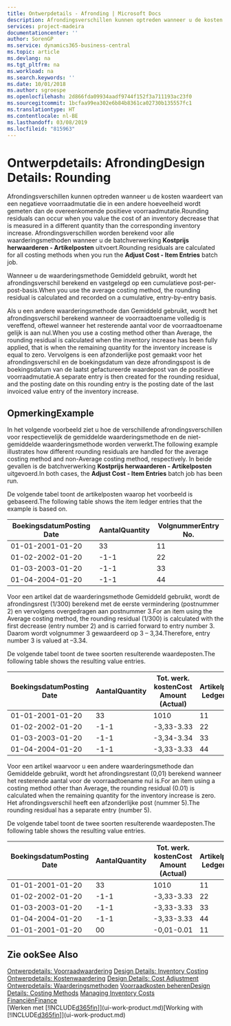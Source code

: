 ```yaml
---
title: Ontwerpdetails - Afronding | Microsoft Docs
description: Afrondingsverschillen kunnen optreden wanneer u de kosten waardeert van een negatieve voorraadmutatie die in een andere hoeveelheid wordt gemeten dan de overeenkomende positieve voorraadmutatie. Afrondingsverschillen worden berekend voor alle waarderingsmethoden wanneer u de batchverwerking **Kostprijs herwaarderen - Artikelposten** uitvoert.
services: project-madeira
documentationcenter: ''
author: SorenGP
ms.service: dynamics365-business-central
ms.topic: article
ms.devlang: na
ms.tgt_pltfrm: na
ms.workload: na
ms.search.keywords: ''
ms.date: 10/01/2018
ms.author: sgroespe
ms.openlocfilehash: 2d866fda09934aadf9744f152f3a711193ac23f0
ms.sourcegitcommit: 1bcfaa99ea302e6b84b8361ca02730b135557fc1
ms.translationtype: HT
ms.contentlocale: nl-BE
ms.lasthandoff: 03/08/2019
ms.locfileid: "815963"
---
```

# <a name="design-details-rounding"></a><span data-ttu-id="33658-104">Ontwerpdetails: Afronding</span><span class="sxs-lookup"><span data-stu-id="33658-104">Design Details: Rounding</span></span>
<span data-ttu-id="33658-105">Afrondingsverschillen kunnen optreden wanneer u de kosten waardeert van een negatieve voorraadmutatie die in een andere hoeveelheid wordt gemeten dan de overeenkomende positieve voorraadmutatie.</span><span class="sxs-lookup"><span data-stu-id="33658-105">Rounding residuals can occur when you value the cost of an inventory decrease that is measured in a different quantity than the corresponding inventory increase.</span></span> <span data-ttu-id="33658-106">Afrondingsverschillen worden berekend voor alle waarderingsmethoden wanneer u de batchverwerking **Kostprijs herwaarderen - Artikelposten** uitvoert.</span><span class="sxs-lookup"><span data-stu-id="33658-106">Rounding residuals are calculated for all costing methods when you run the **Adjust Cost - Item Entries** batch job.</span></span>  

 <span data-ttu-id="33658-107">Wanneer u de waarderingsmethode Gemiddeld gebruikt, wordt het afrondingsverschil berekend en vastgelegd op een cumulatieve post-per-post-basis.</span><span class="sxs-lookup"><span data-stu-id="33658-107">When you use the average costing method, the rounding residual is calculated and recorded on a cumulative, entry-by-entry basis.</span></span>  

 <span data-ttu-id="33658-108">Als u een andere waarderingsmethode dan Gemiddeld gebruikt, wordt het afrondingsverschil berekend wanneer de voorraadtoename volledig is vereffend, oftewel wanneer het resterende aantal voor de voorraadtoename gelijk is aan nul.</span><span class="sxs-lookup"><span data-stu-id="33658-108">When you use a costing method other than Average, the rounding residual is calculated when the inventory increase has been fully applied, that is when the remaining quantity for the inventory increase is equal to zero.</span></span> <span data-ttu-id="33658-109">Vervolgens is een afzonderlijke post gemaakt voor het afrondingsverschil en de boekingsdatum van deze afrondingspost is de boekingsdatum van de laatst gefactureerde waardepost van de positieve voorraadmutatie.</span><span class="sxs-lookup"><span data-stu-id="33658-109">A separate entry is then created for the rounding residual, and the posting date on this rounding entry is the posting date of the last invoiced value entry of the inventory increase.</span></span>  

## <a name="example"></a><span data-ttu-id="33658-110">Opmerking</span><span class="sxs-lookup"><span data-stu-id="33658-110">Example</span></span>  
 <span data-ttu-id="33658-111">In het volgende voorbeeld ziet u hoe de verschillende afrondingsverschillen voor respectievelijk de gemiddelde waarderingsmethode en de niet-gemiddelde waarderingsmethode worden verwerkt.</span><span class="sxs-lookup"><span data-stu-id="33658-111">The following example illustrates how different rounding residuals are handled for the average costing method and non-Average costing method, respectively.</span></span> <span data-ttu-id="33658-112">In beide gevallen is de batchverwerking **Kostprijs herwaarderen - Artikelposten** uitgevoerd.</span><span class="sxs-lookup"><span data-stu-id="33658-112">In both cases, the **Adjust Cost - Item Entries** batch job has been run.</span></span>  

 <span data-ttu-id="33658-113">De volgende tabel toont de artikelposten waarop het voorbeeld is gebaseerd.</span><span class="sxs-lookup"><span data-stu-id="33658-113">The following table shows the item ledger entries that the example is based on.</span></span>  

|<span data-ttu-id="33658-114">Boekingsdatum</span><span class="sxs-lookup"><span data-stu-id="33658-114">Posting Date</span></span>|<span data-ttu-id="33658-115">Aantal</span><span class="sxs-lookup"><span data-stu-id="33658-115">Quantity</span></span>|<span data-ttu-id="33658-116">Volgnummer</span><span class="sxs-lookup"><span data-stu-id="33658-116">Entry No.</span></span>|  
|------------------|--------------|---------------|  
|<span data-ttu-id="33658-117">01-01-20</span><span class="sxs-lookup"><span data-stu-id="33658-117">01-01-20</span></span>|<span data-ttu-id="33658-118">3</span><span class="sxs-lookup"><span data-stu-id="33658-118">3</span></span>|<span data-ttu-id="33658-119">1</span><span class="sxs-lookup"><span data-stu-id="33658-119">1</span></span>|  
|<span data-ttu-id="33658-120">01-02-20</span><span class="sxs-lookup"><span data-stu-id="33658-120">02-01-20</span></span>|<span data-ttu-id="33658-121">-1</span><span class="sxs-lookup"><span data-stu-id="33658-121">-1</span></span>|<span data-ttu-id="33658-122">2</span><span class="sxs-lookup"><span data-stu-id="33658-122">2</span></span>|  
|<span data-ttu-id="33658-123">01-03-20</span><span class="sxs-lookup"><span data-stu-id="33658-123">03-01-20</span></span>|<span data-ttu-id="33658-124">-1</span><span class="sxs-lookup"><span data-stu-id="33658-124">-1</span></span>|<span data-ttu-id="33658-125">3</span><span class="sxs-lookup"><span data-stu-id="33658-125">3</span></span>|  
|<span data-ttu-id="33658-126">01-04-20</span><span class="sxs-lookup"><span data-stu-id="33658-126">04-01-20</span></span>|<span data-ttu-id="33658-127">-1</span><span class="sxs-lookup"><span data-stu-id="33658-127">-1</span></span>|<span data-ttu-id="33658-128">4</span><span class="sxs-lookup"><span data-stu-id="33658-128">4</span></span>|  

 <span data-ttu-id="33658-129">Voor een artikel dat de waarderingsmethode Gemiddeld gebruikt, wordt de afrondingsrest (1/300) berekend met de eerste vermindering (postnummer 2) en vervolgens overgedragen aan postnummer 3.</span><span class="sxs-lookup"><span data-stu-id="33658-129">For an item using the Average costing method, the rounding residual (1/300) is calculated with the first decrease (entry number 2) and is carried forward to entry number 3.</span></span> <span data-ttu-id="33658-130">Daarom wordt volgnummer 3 gewaardeerd op 3 – 3,34.</span><span class="sxs-lookup"><span data-stu-id="33658-130">Therefore, entry number 3 is valued at –3.34.</span></span>  

 <span data-ttu-id="33658-131">De volgende tabel toont de twee soorten resulterende waardeposten.</span><span class="sxs-lookup"><span data-stu-id="33658-131">The following table shows the resulting value entries.</span></span>  

|<span data-ttu-id="33658-132">Boekingsdatum</span><span class="sxs-lookup"><span data-stu-id="33658-132">Posting Date</span></span>|<span data-ttu-id="33658-133">Aantal</span><span class="sxs-lookup"><span data-stu-id="33658-133">Quantity</span></span>|<span data-ttu-id="33658-134">Tot. werk. kosten</span><span class="sxs-lookup"><span data-stu-id="33658-134">Cost Amount (Actual)</span></span>|<span data-ttu-id="33658-135">Artikelpostnr.</span><span class="sxs-lookup"><span data-stu-id="33658-135">Item Ledger Entry No.</span></span>|<span data-ttu-id="33658-136">Volgnummer</span><span class="sxs-lookup"><span data-stu-id="33658-136">Entry No.</span></span>|  
|------------------|--------------|----------------------------|---------------------------|---------------|  
|<span data-ttu-id="33658-137">01-01-20</span><span class="sxs-lookup"><span data-stu-id="33658-137">01-01-20</span></span>|<span data-ttu-id="33658-138">3</span><span class="sxs-lookup"><span data-stu-id="33658-138">3</span></span>|<span data-ttu-id="33658-139">10</span><span class="sxs-lookup"><span data-stu-id="33658-139">10</span></span>|<span data-ttu-id="33658-140">1</span><span class="sxs-lookup"><span data-stu-id="33658-140">1</span></span>|<span data-ttu-id="33658-141">1</span><span class="sxs-lookup"><span data-stu-id="33658-141">1</span></span>|  
|<span data-ttu-id="33658-142">01-02-20</span><span class="sxs-lookup"><span data-stu-id="33658-142">02-01-20</span></span>|<span data-ttu-id="33658-143">-1</span><span class="sxs-lookup"><span data-stu-id="33658-143">-1</span></span>|<span data-ttu-id="33658-144">-3,33</span><span class="sxs-lookup"><span data-stu-id="33658-144">-3.33</span></span>|<span data-ttu-id="33658-145">2</span><span class="sxs-lookup"><span data-stu-id="33658-145">2</span></span>|<span data-ttu-id="33658-146">2</span><span class="sxs-lookup"><span data-stu-id="33658-146">2</span></span>|  
|<span data-ttu-id="33658-147">01-03-20</span><span class="sxs-lookup"><span data-stu-id="33658-147">03-01-20</span></span>|<span data-ttu-id="33658-148">-1</span><span class="sxs-lookup"><span data-stu-id="33658-148">-1</span></span>|<span data-ttu-id="33658-149">-3,34</span><span class="sxs-lookup"><span data-stu-id="33658-149">-3.34</span></span>|<span data-ttu-id="33658-150">3</span><span class="sxs-lookup"><span data-stu-id="33658-150">3</span></span>|<span data-ttu-id="33658-151">3</span><span class="sxs-lookup"><span data-stu-id="33658-151">3</span></span>|  
|<span data-ttu-id="33658-152">01-04-20</span><span class="sxs-lookup"><span data-stu-id="33658-152">04-01-20</span></span>|<span data-ttu-id="33658-153">-1</span><span class="sxs-lookup"><span data-stu-id="33658-153">-1</span></span>|<span data-ttu-id="33658-154">-3,33</span><span class="sxs-lookup"><span data-stu-id="33658-154">-3.33</span></span>|<span data-ttu-id="33658-155">4</span><span class="sxs-lookup"><span data-stu-id="33658-155">4</span></span>|<span data-ttu-id="33658-156">4</span><span class="sxs-lookup"><span data-stu-id="33658-156">4</span></span>|  

 <span data-ttu-id="33658-157">Voor een artikel waarvoor u een andere waarderingsmethode dan Gemiddelde gebruikt, wordt het afrondingsrestant (0,01) berekend wanneer het resterende aantal voor de voorraadtoename nul is.</span><span class="sxs-lookup"><span data-stu-id="33658-157">For an item using a costing method other than Average, the rounding residual (0.01) is calculated when the remaining quantity for the inventory increase is zero.</span></span> <span data-ttu-id="33658-158">Het afrondingsverschil heeft een afzonderlijke post (nummer 5).</span><span class="sxs-lookup"><span data-stu-id="33658-158">The rounding residual has a separate entry (number 5).</span></span>  

 <span data-ttu-id="33658-159">De volgende tabel toont de twee soorten resulterende waardeposten.</span><span class="sxs-lookup"><span data-stu-id="33658-159">The following table shows the resulting value entries.</span></span>  

|<span data-ttu-id="33658-160">Boekingsdatum</span><span class="sxs-lookup"><span data-stu-id="33658-160">Posting Date</span></span>|<span data-ttu-id="33658-161">Aantal</span><span class="sxs-lookup"><span data-stu-id="33658-161">Quantity</span></span>|<span data-ttu-id="33658-162">Tot. werk. kosten</span><span class="sxs-lookup"><span data-stu-id="33658-162">Cost Amount (Actual)</span></span>|<span data-ttu-id="33658-163">Artikelpostnr.</span><span class="sxs-lookup"><span data-stu-id="33658-163">Item Ledger Entry No.</span></span>|<span data-ttu-id="33658-164">Volgnummer</span><span class="sxs-lookup"><span data-stu-id="33658-164">Entry No.</span></span>|  
|------------------|--------------|----------------------------|---------------------------|---------------|  
|<span data-ttu-id="33658-165">01-01-20</span><span class="sxs-lookup"><span data-stu-id="33658-165">01-01-20</span></span>|<span data-ttu-id="33658-166">3</span><span class="sxs-lookup"><span data-stu-id="33658-166">3</span></span>|<span data-ttu-id="33658-167">10</span><span class="sxs-lookup"><span data-stu-id="33658-167">10</span></span>|<span data-ttu-id="33658-168">1</span><span class="sxs-lookup"><span data-stu-id="33658-168">1</span></span>|<span data-ttu-id="33658-169">1</span><span class="sxs-lookup"><span data-stu-id="33658-169">1</span></span>|  
|<span data-ttu-id="33658-170">01-02-20</span><span class="sxs-lookup"><span data-stu-id="33658-170">02-01-20</span></span>|<span data-ttu-id="33658-171">-1</span><span class="sxs-lookup"><span data-stu-id="33658-171">-1</span></span>|<span data-ttu-id="33658-172">-3,33</span><span class="sxs-lookup"><span data-stu-id="33658-172">-3.33</span></span>|<span data-ttu-id="33658-173">2</span><span class="sxs-lookup"><span data-stu-id="33658-173">2</span></span>|<span data-ttu-id="33658-174">2</span><span class="sxs-lookup"><span data-stu-id="33658-174">2</span></span>|  
|<span data-ttu-id="33658-175">01-03-20</span><span class="sxs-lookup"><span data-stu-id="33658-175">03-01-20</span></span>|<span data-ttu-id="33658-176">-1</span><span class="sxs-lookup"><span data-stu-id="33658-176">-1</span></span>|<span data-ttu-id="33658-177">-3,33</span><span class="sxs-lookup"><span data-stu-id="33658-177">-3.33</span></span>|<span data-ttu-id="33658-178">3</span><span class="sxs-lookup"><span data-stu-id="33658-178">3</span></span>|<span data-ttu-id="33658-179">3</span><span class="sxs-lookup"><span data-stu-id="33658-179">3</span></span>|  
|<span data-ttu-id="33658-180">01-04-20</span><span class="sxs-lookup"><span data-stu-id="33658-180">04-01-20</span></span>|<span data-ttu-id="33658-181">-1</span><span class="sxs-lookup"><span data-stu-id="33658-181">-1</span></span>|<span data-ttu-id="33658-182">-3,33</span><span class="sxs-lookup"><span data-stu-id="33658-182">-3.33</span></span>|<span data-ttu-id="33658-183">4</span><span class="sxs-lookup"><span data-stu-id="33658-183">4</span></span>|<span data-ttu-id="33658-184">4</span><span class="sxs-lookup"><span data-stu-id="33658-184">4</span></span>|  
|<span data-ttu-id="33658-185">01-01-20</span><span class="sxs-lookup"><span data-stu-id="33658-185">01-01-20</span></span>|<span data-ttu-id="33658-186">0</span><span class="sxs-lookup"><span data-stu-id="33658-186">0</span></span>|<span data-ttu-id="33658-187">-0,01</span><span class="sxs-lookup"><span data-stu-id="33658-187">-0.01</span></span>|<span data-ttu-id="33658-188">1</span><span class="sxs-lookup"><span data-stu-id="33658-188">1</span></span>|<span data-ttu-id="33658-189">5</span><span class="sxs-lookup"><span data-stu-id="33658-189">5</span></span>|  

## <a name="see-also"></a><span data-ttu-id="33658-190">Zie ook</span><span class="sxs-lookup"><span data-stu-id="33658-190">See Also</span></span>  
 <span data-ttu-id="33658-191">[Ontwerpdetails: Voorraadwaardering](design-details-inventory-costing.md) </span><span class="sxs-lookup"><span data-stu-id="33658-191">[Design Details: Inventory Costing](design-details-inventory-costing.md) </span></span>  
 <span data-ttu-id="33658-192">[Ontwerpdetails: Kostenwaardering](design-details-cost-adjustment.md) </span><span class="sxs-lookup"><span data-stu-id="33658-192">[Design Details: Cost Adjustment](design-details-cost-adjustment.md) </span></span>  
 <span data-ttu-id="33658-193">[Ontwerpdetails: Waarderingsmethoden](design-details-costing-methods.md) [Voorraadkosten beheren](finance-manage-inventory-costs.md)</span><span class="sxs-lookup"><span data-stu-id="33658-193">[Design Details: Costing Methods](design-details-costing-methods.md) [Managing Inventory Costs](finance-manage-inventory-costs.md)</span></span>  
 [<span data-ttu-id="33658-194">Financiën</span><span class="sxs-lookup"><span data-stu-id="33658-194">Finance</span></span>](finance.md)  
 <span data-ttu-id="33658-195">[Werken met [!INCLUDE[d365fin](includes/d365fin_md.md)]](ui-work-product.md)</span><span class="sxs-lookup"><span data-stu-id="33658-195">[Working with [!INCLUDE[d365fin](includes/d365fin_md.md)]](ui-work-product.md)</span></span>
